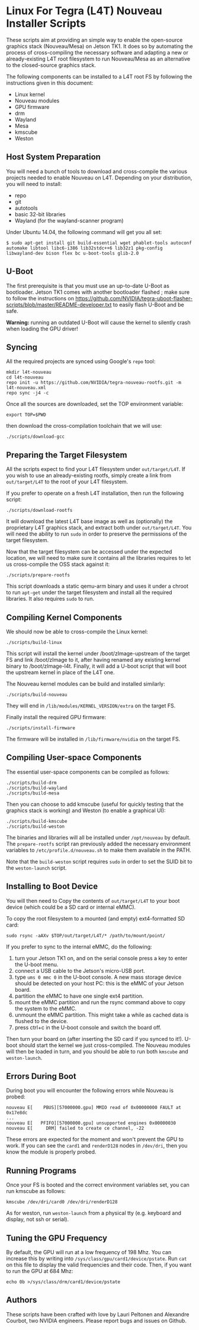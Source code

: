 Linux For Tegra (L4T) Nouveau Installer Scripts
===============================================
These scripts aim at providing an simple way to enable the open-source graphics stack (Nouveau/Mesa) on Jetson TK1. It does so by automating the process of cross-compiling the necessary software and adapting a new or already-existing L4T root filesystem to run Nouveau/Mesa as an alternative to the closed-source graphics stack.

The following components can be installed to a L4T root FS by following the instructions given in this document:
- Linux kernel
- Nouveau modules
- GPU firmware
- drm
- Wayland
- Mesa
- kmscube
- Weston

Host System Preparation
-----------------------
You will need a bunch of tools to download and cross-compile the various projects needed to enable Nouveau on L4T. Depending on your distribution, you will need to install:

- repo
- git
- autotools
- basic 32-bit libraries
- Wayland (for the wayland-scanner program)

Under Ubuntu 14.04, the following command will get you all set:

    $ sudo apt-get install git build-essential wget phablet-tools autoconf automake libtool libc6-i386 lib32stdc++6 lib32z1 pkg-config libwayland-dev bison flex bc u-boot-tools glib-2.0

U-Boot
------
The first prerequisite is that you must use an up-to-date U-Boot as bootloader. Jetson TK1 comes with another bootloader flashed ; make sure to follow the instructions on https://github.com/NVIDIA/tegra-uboot-flasher-scripts/blob/master/README-developer.txt to easily flash U-Boot and be safe.

**Warning:** running an outdated U-Boot will cause the kernel to silently crash when loading the GPU driver!

Syncing
-------
All the required projects are synced using Google's `repo` tool:

    mkdir l4t-nouveau
    cd l4t-nouveau
    repo init -u https://github.com/NVIDIA/tegra-nouveau-rootfs.git -m l4t-nouveau.xml
    repo sync -j4 -c

Once all the sources are downloaded, set the TOP environment variable:

    export TOP=$PWD

then download the cross-compilation toolchain that we will use:

    ./scripts/download-gcc

Preparing the Target Filesystem
-------------------------------
All the scripts expect to find your L4T filesystem under `out/target/L4T`. If you wish to use an already-existing rootfs, simply create a link from `out/target/L4T` to the root of your L4T filesystem.

If you prefer to operate on a fresh L4T installation, then run the following script:

    ./scripts/download-rootfs

It will download the latest L4T base image as well as (optionally) the proprietary L4T graphics stack, and extract both under `out/target/L4T`. You will need the ability to run `sudo` in order to preserve the permissions of the target filesystem.

Now that the target filesystem can be accessed under the expected location, we will need to make sure it contains all the libraries requires to let us cross-compile the OSS stack against it:

    ./scripts/prepare-rootfs

This script downloads a static qemu-arm binary and uses it under a chroot to run `apt-get` under the target filesystem and install all the required libraries. It also requires `sudo` to run.

Compiling Kernel Components
---------------------------
We should now be able to cross-compile the Linux kernel:

    ./scripts/build-linux

This script will install the kernel under /boot/zImage-upstream of the target FS and link /boot/zImage to it, after having renamed any existing kernel binary to /boot/zImage-l4t. Finally, it will add a U-boot script that will boot the upstream kernel in place of the L4T one.

The Nouveau kernel modules can be build and installed similarly:

    ./scripts/build-nouveau

They will end in `/lib/modules/KERNEL_VERSION/extra` on the target FS.

Finally install the required GPU firmware:

    ./scripts/install-firmware

The firmware will be installed in `/lib/firmware/nvidia` on the target FS.

Compiling User-space Components
-------------------------------
The essential user-space components can be compiled as follows:

    ./scripts/build-drm
    ./scripts/build-wayland
    ./scripts/build-mesa

Then you can choose to add kmscube (useful for quickly testing that the graphics stack is working) and Weston (to enable a graphical UI):

    ./scripts/build-kmscube
    ./scripts/build-weston

The binaries and libraries will all be installed under `/opt/nouveau` by default. The `prepare-rootfs` script ran previously added the necessary environment variables to `/etc/profile.d/nouveau.sh` to make them available in the PATH.

Note that the `build-weston` script requires `sudo` in order to set the SUID bit to the `weston-launch` script.

Installing to Boot Device
-------------------------
You will then need to Copy the contents of `out/target/L4T` to your boot device (which could be a SD card or internal eMMC).

To copy the root filesystem to a mounted (and empty) ext4-formatted SD card:

    sudo rsync -aAXv $TOP/out/target/L4T/* /path/to/mount/point/

If you prefer to sync to the internal eMMC, do the following:

1. turn your Jetson TK1 on, and on the serial console press a key to enter the U-boot menu.
2. connect a USB cable to the Jetson's micro-USB port.
3. type `ums 0 mmc 0` in the U-boot console. A new mass storage device should be detected on your host PC: this is the eMMC of your Jetson board.
4. partition the eMMC to have one single ext4 partition.
5. mount the eMMC partition and run the rsync command above to copy the system to the eMMC.
6. unmount the eMMC partition. This might take a while as cached data is flushed to the device.
7. press ctrl+c in the U-boot console and switch the board off.

Then turn your board on (after inserting the SD card if you synced to it!). U-boot should start the kernel we just cross-compiled. The Nouveau modules will then be loaded in turn, and you should be able to run both `kmscube` and `weston-launch`.

Errors During Boot
------------------
During boot you will encounter the following errors while Nouveau is probed:

    nouveau E[    PBUS][57000000.gpu] MMIO read of 0x00000000 FAULT at 0x17e8dc
    ...
    nouveau E[   PFIFO][57000000.gpu] unsupported engines 0x00000030
    nouveau E[     DRM] failed to create ce channel, -22

These errors are expected for the moment and won't prevent the GPU to work. If you can see the `card1` and `renderD128` nodes in `/dev/dri`, then you know the module is properly probed.

Running Programs
----------------
Once your FS is booted and the correct environment variables set, you can run kmscube as follows:

    kmscube /dev/dri/card0 /dev/dri/renderD128

As for weston, run `weston-launch` from a physical tty (e.g. keyboard and display, not ssh or serial). 

Tuning the GPU Frequency
------------------------
By default, the GPU will run at a low frequency of 198 Mhz. You can increase this by writing into `/sys/class/gpu/card1/device/pstate`. Run `cat` on this file to display the valid frequencies and their code. Then, if you want to run the GPU at 684 Mhz:

    echo 0b >/sys/class/drm/card1/device/pstate

Authors
-------
These scripts have been crafted with love by Lauri Peltonen and Alexandre Courbot, two NVIDIA engineers. Please report bugs and issues on Github.

